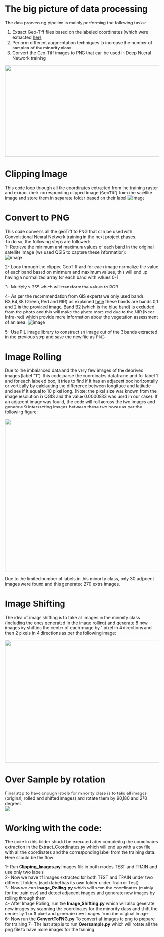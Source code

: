 # The big picture of data processing

The data processing pipeline is mainly performing the following tasks:
1. Extract Geo-Tiff files based on the labeled coordinates (which were extracted [here](https://github.com/mojahid/Mapping-Deprived-Areas-Using-Deep-Neural-Networks/tree/main/Data_Processing)
2. Perform different augmentation techniques to increase the number of samples of the minority class
3. Convert the Geo-Tiff images to PNG that can be used in Deep Nueral Network training
  
<img src="https://user-images.githubusercontent.com/34656794/161366201-598b737f-8354-4d0b-95e6-897b252ce808.png" data-canonical-src="https://user-images.githubusercontent.com/34656794/161366201-598b737f-8354-4d0b-95e6-897b252ce808.png" width="750" height="300" />   


# Clipping Image  
This code loop through all the coordinates extracted from the training raster and extract their corresponding clipped image (GeoTiff) from the satellite image and store them in separate folder based on their label
![image](https://user-images.githubusercontent.com/34656794/161365206-53dee169-7082-4b97-8d05-9e364293c695.png)

# Convert to PNG
This code converts all the geoTiff to PNG that can be used with Convolutional Neural Network training in the next project phases.  
To do so, the following steps are followed:  
1- Retrieve the minimum and maximum values of each band in the original satellite image (we used QGIS to capture these information):   
![image](https://user-images.githubusercontent.com/34656794/161365482-711ea02c-7143-4023-9254-40d21b5be606.png)

2- Loop through the clipped GeoTiff and for each image normalize the value of each band based on minimum and maximum values, this will end up having a normalized array for each band with values 0-1  

3- Multiply x 255 which will transform the values to RGB  

4- As per the recommendation from GIS experts we only used bands B3,B4,B8 (Green, Red and NIR) as explained [here](https://developers.google.com/earth-engine/datasets/catalog/COPERNICUS_S2_SR#bands) these bands are bands 0,1 and 2 in the provided image. Band B2 (which is the blue band) is excluded from the photo and this will make the photo more red due to the NIR (Near Infra-red) which provide more information about the vegetation assessment of an area.
![image](https://user-images.githubusercontent.com/34656794/161365738-7157c6ff-a7fa-43a3-8556-3f4237ec4e15.png)

5- Use PIL image library to construct an image out of the 3 bands extracted in the previous step and save the new file as PNG  


# Image Rolling
Due to the imbalanced data and the very few images of the deprived images (label "1"), this code parse the coordinates dataframe and for label 1 and for each labeled box, it tries to find if it has an adjacent box horizontally or vertically by calclauting the difference between longitude and latitude and see if it equal to 10 pixel long. (Note: the pixel size was known from the image resolution in QGIS and the value 0.0000833 was used in our case). If an adjacent image was found, the code will roll across the two images and generate 9 intersecting images between these two boxes as per the following figure:  

<img src="https://user-images.githubusercontent.com/34656794/161366001-03d28f36-a579-44a7-a012-78cbf4f1491a.png" data-canonical-src="https://user-images.githubusercontent.com/34656794/161366001-03d28f36-a579-44a7-a012-78cbf4f1491a.png" width="800" height="500"/>

Due to the limited number of labels in this minority class, only 30 adjacent images were found and this generated 270 extra images.

# Image Shifting
The idea of image shifting is to take all images in the minority class (including the ones generated in the image rolling) and generate 8 new images by shifting the center of each image by 1 pixel in 4 directions and then 2 pixels in 4 directions as per the following image:  
  

 
<img src="https://user-images.githubusercontent.com/34656794/161366476-77da4e1f-42b4-4e3c-ae00-630da4373f08.png" data-canonical-src="https://user-images.githubusercontent.com/34656794/161366476-77da4e1f-42b4-4e3c-ae00-630da4373f08.png" width="800" height="400" />

# Over Sample by rotation
Final step to have enough labels for minority class is to take all images (original, rolled and shifted images) and rotate them by 90,180 and 270 degrees.  
<img src="https://user-images.githubusercontent.com/34656794/161366147-20782f9c-7827-4564-90c2-d17b48d9a975.png" data-canonical-src="https://user-images.githubusercontent.com/34656794/161366147-20782f9c-7827-4564-90c2-d17b48d9a975.png"/>

 

# Working with the code:

The code in this folder should be executed after completing the coordinates extraction in the Extract_Coordinates.py which will end up with a csv file with all the coordinates and the corresponding label from the training data. Here should be the flow:  


1- Run **Clipping_Images.py** Images file in both modes TEST and TRAIN  and use only two labels   
2- Now we have tif images extracted for both TEST and TRAIN under two different folders (each label has its own folder under Train or Test)  
3- Now we can **Image_Rolling.py** which will scan the coordinates (mainly for the train csv) and detect adjacent images and generate new images by rolling through them  
4- After Image Rolling, run the **Image_Shifting.py** which will also generate new images by scanning the coordinates for the minority class and shift the center by 1 or 5 pixel and generate new images from the original image  
6- Now run the **ConvertToPNG.py** To convert all images to png to prepare for training
7- The last step is to run **Oversample.py** which will rotate all the png file to have more images for the training







